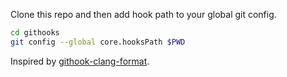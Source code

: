 Clone this repo and then add hook path to your global git config.

```bash
cd githooks
git config --global core.hooksPath $PWD
```

Inspired by [githook-clang-format](https://github.com/andrewseidl/githook-clang-format).
